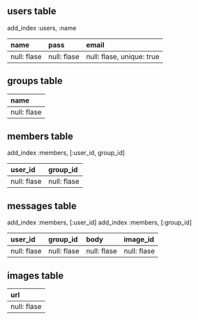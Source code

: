 ## users table
add_index :users, :name

| name | pass  | email  |
| :------------- | :------------- | :------------- |
| null: flase    | null: flase    | null: flase, unique: true     |


## groups table
| name |
| :------------- |
| null: flase    |

## members table
add_index :members, [:user_id, group_id]

| user_id | group_id  |
| :------------- | :------------- |
| null: flase    | null: flase    |

## messages table
add_index :members, [:user_id]
add_index :members, [:group_id]

| user_id | group_id  | body  | image_id  |
| :------------- | :------------- | :------------- | :------------- |
| null: flase    | null: flase    | null: flase    | null: flase    |

## images table
| url |
| :------------- |
| null: flase    |
